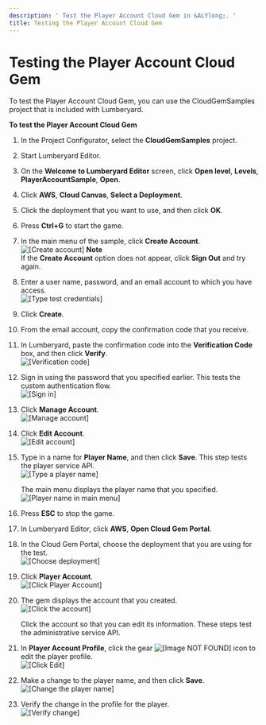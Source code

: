 ```yaml
---
description: ' Test the Player Account Cloud Gem in &ALYlong;. '
title: Testing the Player Account Cloud Gem
---
```

# Testing the Player Account Cloud Gem<a name="cloud-canvas-cloud-gem-player-account-testing"></a>

To test the Player Account Cloud Gem, you can use the CloudGemSamples project that is included with Lumberyard\.

**To test the Player Account Cloud Gem**

1. In the Project Configurator, select the **CloudGemSamples** project\.

1. Start Lumberyard Editor\.

1. On the **Welcome to Lumberyard Editor** screen, click **Open level**, **Levels**, **PlayerAccountSample**, **Open**\.

1. Click **AWS**, **Cloud Canvas**, **Select a Deployment**\.

1. Click the deployment that you want to use, and then click **OK**\.

1. Press **Ctrl\+G** to start the game\.

1. In the main menu of the sample, click **Create Account**\.  
![\[Create account\]](/images/userguide/cloud_canvas/cloud-canvas-cloud-gem-player-account-testing-1.png)
**Note**  
If the **Create Account** option does not appear, click **Sign Out** and try again\. 

1. Enter a user name, password, and an email account to which you have access\.  
![\[Type test credentials\]](/images/userguide/cloud_canvas/cloud-canvas-cloud-gem-player-account-testing-2.png)

1. Click **Create**\.

1. From the email account, copy the confirmation code that you receive\.

1. In Lumberyard, paste the confirmation code into the **Verification Code** box, and then click **Verify**\.  
![\[Verification code\]](/images/userguide/cloud_canvas/cloud-canvas-cloud-gem-player-account-testing-3.png)

1. Sign in using the password that you specified earlier\. This tests the custom authentication flow\.  
![\[Sign in\]](/images/userguide/cloud_canvas/cloud-canvas-cloud-gem-player-account-testing-4.png)

1. Click **Manage Account**\.  
![\[Manage account\]](/images/userguide/cloud_canvas/cloud-canvas-cloud-gem-player-account-testing-5.png)

1. Click **Edit Account**\.  
![\[Edit account\]](/images/userguide/cloud_canvas/cloud-canvas-cloud-gem-player-account-testing-6.png)

1. Type in a name for **Player Name**, and then click **Save**\. This step tests the player service API\.  
![\[Type a player name\]](/images/userguide/cloud_canvas/cloud-canvas-cloud-gem-player-account-testing-7.png)

   The main menu displays the player name that you specified\.  
![\[Player name in main menu\]](/images/userguide/cloud_canvas/cloud-canvas-cloud-gem-player-account-testing-8.png)

1. Press **ESC** to stop the game\.

1. In Lumberyard Editor, click **AWS**, **Open Cloud Gem Portal**\.

1. In the Cloud Gem Portal, choose the deployment that you are using for the test\.  
![\[Choose deployment\]](/images/userguide/cloud_canvas/cloud-canvas-cloud-gem-player-account-testing-9.png)

1. Click **Player Account**\.  
![\[Click Player Account\]](/images/userguide/cloud_canvas/cloud-canvas-cloud-gem-player-account-testing-10.png)

1. The gem displays the account that you created\.  
![\[Click the account\]](/images/userguide/cloud_canvas/cloud-canvas-cloud-gem-player-account-testing-11.png)

   Click the account so that you can edit its information\. These steps test the administrative service API\.

1. In **Player Account Profile**, click the gear ![\[Image NOT FOUND\]](/images/userguide/cloud_canvas/cloud-canvas-cloud-gem-player-account-settings-icon.png) icon to edit the player profile\.  
![\[Click Edit\]](/images/userguide/cloud_canvas/cloud-canvas-cloud-gem-player-account-testing-12.png)

1. Make a change to the player name, and then click **Save**\.  
![\[Change the player name\]](/images/userguide/cloud_canvas/cloud-canvas-cloud-gem-player-account-testing-13.png)

1. Verify the change in the profile for the player\.  
![\[Verify change\]](/images/userguide/cloud_canvas/cloud-canvas-cloud-gem-player-account-testing-14.png)